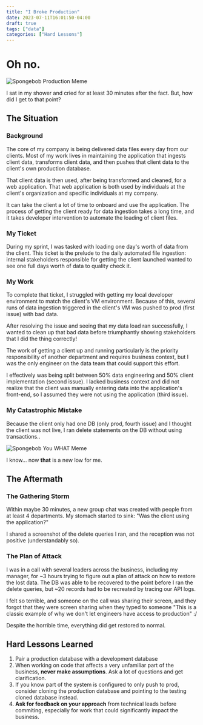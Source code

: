 ```yaml
---
title: "I Broke Production"
date: 2023-07-11T16:01:50-04:00
draft: true
tags: ["data"]
categories: ["Hard Lessons"]
---
```


# Oh no.
![Spongebob Production Meme](/programmerhumor-io-testing-memes-programming-memes-aa0ef8c9f5cafc6.webp)

I sat in my shower and cried for at least 30 minutes after the fact. But, how did I get to that point?

## The Situation

### Background 

The core of my company is being delivered data files every day from our clients. Most of my work lives in maintaining the application that ingests client data, transforms client data, and then pushes that client data to the client's own production database.

That client data is then used, after being transformed and cleaned, for a web application. That web application is both used by individuals at the client's organization and specific individuals at my company.

It can take the client a lot of time to onboard and use the application. The process of getting the client ready for data ingestion takes a long time, and it takes developer intervention to automate the loading of client files.

### My Ticket

During my sprint, I was tasked with loading one day's worth of data from the client. This ticket is the prelude to the daily automated file ingestion: internal stakeholders responsible for getting the client launched wanted to see one full days worth of data to quality check it.

### My Work

To complete that ticket, I struggled with getting my local developer environment to match the client's VM environment. Because of this, several runs of data ingestion triggered in the client's VM was pushed to prod (first issue) with bad data.

After resolving the issue and seeing that my data load ran successfully, I wanted to clean up that bad data before triumphantly showing stakeholders that I did the thing correctly!

The work of getting a client up and running particularly is the priority responsibility of another department and requires business context, but I was the only engineer on the data team that could support this effort.

I effectively was being split between 50% data engineering and 50% client implementation (second issue). I lacked business context and did not realize that the client was manually entering data into the application's front-end, so I assumed they were not using the application (third issue).

### My Catastrophic Mistake

Because the client only had one DB (only prod, fourth issue) and I thought the client was not live, I ran delete statements on the DB without using transactions..


![Spongebob You WHAT Meme](/spongebob-you-what.gif)

I know... now **that** is a new low for me.

## The Aftermath

### The Gathering Storm
Within maybe 30 minutes, a new group chat was created with people from at least 4 departments. My stomach started to sink: "Was the client using the application?"

I shared a screenshot of the delete queries I ran, and the reception was not positive (understandably so). 

### The Plan of Attack
I was in a call with several leaders across the business, including my manager, for ~3 hours trying to figure out a plan of attack on how to restore the lost data. The DB was able to be recovered to the point before I ran the delete queries, but ~20 records had to be recreated by tracing our API logs.

I felt so terrible, and someone on the call was sharing their screen, and they forgot that they were screen sharing when they typed to someone "This is a classic example of why we don't let engineers have access to production" :/ 

Despite the horrible time, everything did get restored to normal.

## Hard Lessons Learned
1. Pair a production database with a development database
2. When working on code that affects a very unfamiliar part of the business, **never make assumptions**. Ask a lot of questions and get clarification.
3. If you know part of the system is configured to only push to prod, consider cloning the production database and pointing to the testing cloned database instead.
4. **Ask for feedback on your approach** from technical leads before commiting, especially for work that could significantly impact the business.
